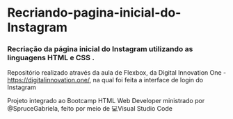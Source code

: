 # Recriando-pagina-inicial-do-Instagram 
### Recriação da página inicial do Instagram utilizando as linguagens HTML e CSS .
Repositório realizado através da aula de Flexbox, da Digital Innovation One - https://digitalinnovation.one/, na qual foi feita a interface de login do Instagram


Projeto integrado ao Bootcamp HTML Web Developer ministrado por @SpruceGabriela, feito por meio de 💻️Visual Studio Code
